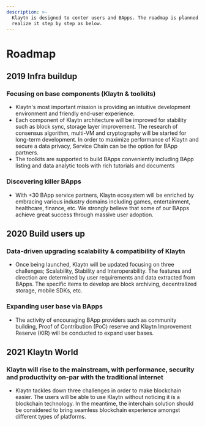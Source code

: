 ```yaml
---
description: >-
  Klaytn is designed to center users and BApps. The roadmap is planned to
  realize it step by step as below.
---
```


# Roadmap

## 2019 Infra buildup

### Focusing on base components \(Klaytn & toolkits\)

* Klaytn's most important mission is providing an intuitive development environment and friendly end-user experience.
* Each component of Klaytn architecture will be improved for stability such as block sync, storage layer improvement.  The research of consensus algorithm, multi-VM and cryptography will be started for long-term development.  In order to maximize performance of Klaytn and secure a data privacy, Service Chain can be the option for BApp partners.
* The toolkits are supported to build BApps conveniently including BApp listing and data analytic tools with rich tutorials and documents

### Discovering killer BApps

* With +30 BApp service partners, Klaytn ecosystem will be enriched by embracing various industry domains including games, entertainment, healthcare, finance, etc.  We strongly believe that some of our BApps achieve great success through massive user adoption.

## 2020 Build users up

### Data-driven upgrading scalability & compatibility of Klaytn

* Once being launched, Klaytn will be updated focusing on three challenges; Scalability, Stability and Interoperability.  The features and direction are determined by user requirements and data extracted from BApps.  The specific items to develop are block archiving, decentralized storage, mobile SDKs, etc.

### Expanding user base via BApps

* The activity of encouraging BApp providers such as community building, Proof of Contribution \(PoC\) reserve and Klaytn Improvement Reserve \(KIR\) will be conducted to expand user bases.

## 2021 Klaytn World

### Klaytn will rise to the mainstream, with performance, security and productivity on-par with the traditional internet

* Klaytn tackles down three challenges in order to make blockchain easier.  The users will be able to use Klaytn without noticing it is a blockchain technology.  In the meantime, the interchain solution should be considered to bring seamless blockchain experience amongst different types of platforms.

